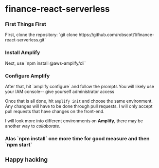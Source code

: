 # finance-react-serverless
<h3> First Things First </h3>
<p>First, clone the repository: `git clone https://github.com/robscott1/finance-react-serverless.git`</p>

<h3>Install Amplify</h3>
Next, use `npm install @aws-amplify/cli`

<h3>Configure Amplify</h3>
After that, hit `amplify configure` and follow the prompts
You will likely use your IAM console-- give yourself administrator access

Once that is all done, hit `amplify init` and choose the same environment. Any changes will have to be done through pull requests. I will only accept pull requests that have changes on the front-end.

I will look more into different environments on **Amplify**, there may be another way to *collaborate*.
  
<h3>Alas<h/3>
`npm install` one more time for good measure and then `npm start`

<h3>Happy hacking</h3>
